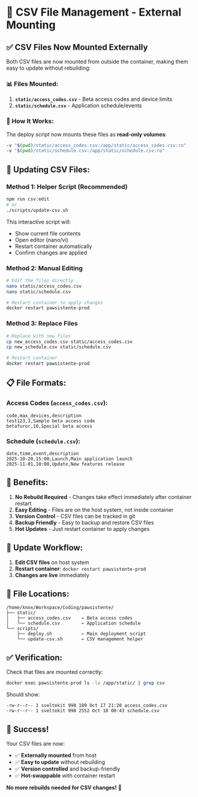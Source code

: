 # 📁 CSV File Management - External Mounting

## ✅ **CSV Files Now Mounted Externally**

Both CSV files are now mounted from outside the container, making them easy to update without rebuilding:

### 📊 **Files Mounted:**

1. **`static/access_codes.csv`** - Beta access codes and device limits
2. **`static/schedule.csv`** - Application schedule/events

### 🔧 **How It Works:**

The deploy script now mounts these files as **read-only volumes**:
```bash
-v "$(pwd)/static/access_codes.csv:/app/static/access_codes.csv:ro"
-v "$(pwd)/static/schedule.csv:/app/static/schedule.csv:ro"
```

## 🚀 **Updating CSV Files:**

### **Method 1: Helper Script (Recommended)**
```bash
npm run csv:edit
# or
./scripts/update-csv.sh
```

This interactive script will:
- Show current file contents
- Open editor (nano/vi)
- Restart container automatically
- Confirm changes are applied

### **Method 2: Manual Editing**
```bash
# Edit the files directly
nano static/access_codes.csv
nano static/schedule.csv

# Restart container to apply changes
docker restart pawsistente-prod
```

### **Method 3: Replace Files**
```bash
# Replace with new files
cp new_access_codes.csv static/access_codes.csv
cp new_schedule.csv static/schedule.csv

# Restart container
docker restart pawsistente-prod
```

## 📋 **File Formats:**

### **Access Codes (`access_codes.csv`):**
```csv
code,max_devices,description
test123,3,Sample beta access code
betafuror,10,Special beta access
```

### **Schedule (`schedule.csv`):**
```csv
date,time,event,description
2025-10-20,15:00,Launch,Main application launch
2025-11-01,10:00,Update,New features release
```

## 🎯 **Benefits:**

1. **No Rebuild Required** - Changes take effect immediately after container restart
2. **Easy Editing** - Files are on the host system, not inside container
3. **Version Control** - CSV files can be tracked in git
4. **Backup Friendly** - Easy to backup and restore CSV files
5. **Hot Updates** - Just restart container to apply changes

## 🔄 **Update Workflow:**

1. **Edit CSV files** on host system
2. **Restart container**: `docker restart pawsistente-prod`
3. **Changes are live** immediately

## 📁 **File Locations:**

```
/home/knox/Workspace/Coding/pawsistente/
├── static/
│   ├── access_codes.csv    ← Beta access codes
│   └── schedule.csv        ← Application schedule
└── scripts/
    ├── deploy.sh           ← Main deployment script
    └── update-csv.sh       ← CSV management helper
```

## ✅ **Verification:**

Check that files are mounted correctly:
```bash
docker exec pawsistente-prod ls -la /app/static/ | grep csv
```

Should show:
```
-rw-r--r-- 1 sveltekit 998 189 Oct 17 21:20 access_codes.csv
-rw-r--r-- 1 sveltekit 998 2552 Oct 18 00:43 schedule.csv
```

## 🎉 **Success!**

Your CSV files are now:
- ✅ **Externally mounted** from host
- ✅ **Easy to update** without rebuilding
- ✅ **Version controlled** and backup-friendly
- ✅ **Hot-swappable** with container restart

**No more rebuilds needed for CSV changes!** 🚀
